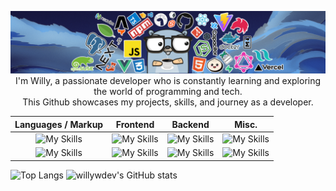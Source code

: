 <p align="center">
<img src="gh_header.png">
I'm Willy, a passionate developer who is constantly learning and exploring the world of programming and tech. <br> This Github showcases my projects, skills, and journey as a developer.
<br>

| Languages / Markup  |      Frontend      |  Backend | Misc. |
|:----------:|:-------------:|:------:|:-------:|
| ![My Skills](https://skillicons.dev/icons?i=js,typescript,rust) |  ![My Skills](https://skillicons.dev/icons?i=astro,react,vue,svelte) | ![My Skills](https://skillicons.dev/icons?i=nodejs,deno,docker,express,graphql,mongodb) | ![My Skills](https://skillicons.dev/icons?i=git,github,electron,tauri,jest) |
|![My Skills](https://skillicons.dev/icons?i=html,css,markdown,lua)|  ![My Skills](https://skillicons.dev/icons?i=nextjs,nuxt,bootstrap,tailwind,styledcomponents) | ![My Skills](https://skillicons.dev/icons?i=postgres,powershell,supabase,bash,vite,vercel) | ![My Skills](https://skillicons.dev/icons?i=linux,neovim,vscode,ps,ai) |

</p>

<p align="center">
  
![Top Langs](https://github-readme-stats.vercel.app/api/top-langs/?username=willywdev&layout=compact) ![willywdev's GitHub stats](https://github-readme-stats.vercel.app/api?username=willywdev&show_icons=true&theme=radical&hide=contribs&hide_border=true&rank_icon=github)
</p>
